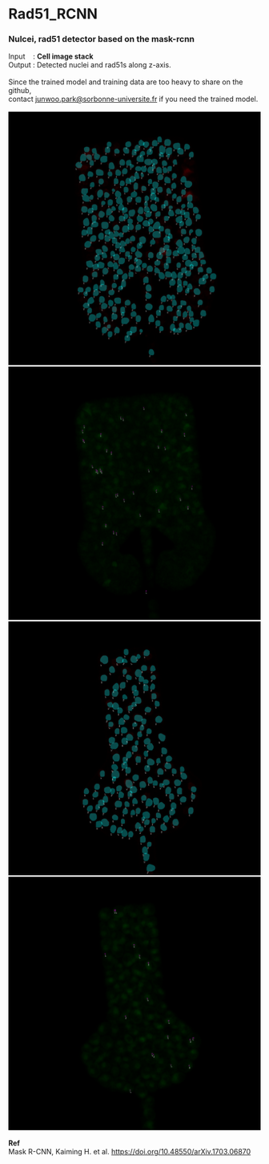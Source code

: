 # Rad51_RCNN
<h3>Nulcei, rad51 detector based on the mask-rcnn</h3> 

Input &nbsp;&nbsp; : <b> Cell image stack </b><br>
Output : Detected nuclei and rad51s along z-axis.
<br>
<br>
<note> Since the trained model and training data are too heavy to share on the github,<br>
contact junwoo.park@sorbonne-universite.fr if you need the trained model.<br><br>
![](https://github.com/JunwooParkSaribu/Rad51_RCNN/blob/main/img/1_nuclei.png)
![](https://github.com/JunwooParkSaribu/Rad51_RCNN/blob/main/img/1_rad51.png)
![](https://github.com/JunwooParkSaribu/Rad51_RCNN/blob/main/img/2_nuclei.png)
![](https://github.com/JunwooParkSaribu/Rad51_RCNN/blob/main/img/2_rad51.png)

<b>Ref</b><br>
Mask R-CNN, Kaiming H. et al. https://doi.org/10.48550/arXiv.1703.06870